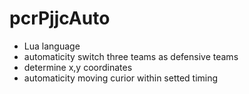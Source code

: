 # pcrPjjcAuto

- Lua language  
- automaticity switch three teams as defensive teams
- determine x,y coordinates
- automaticity moving curior within setted timing
